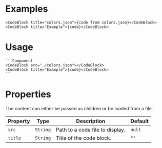 # Examples

```Component
<CodeBlock title="colors.json">{code from colors.json}</CodeBlock>
<CodeBlock title="Example">{code}</CodeBlock>
```

# Usage


~~~
```Component
<CodeBlock src="./colors.json"></CodeBlock>
<CodeBlock title="Example">{code}</CodeBlock>
```
~~~


# Properties

The content can either be passed as children or be loaded from a file.

Property | Type | Description | Default
---|---|---|---
`src` | `String` | Path to a code file to display. | `null`
`title` | `String` | Title of the code block. | `""`